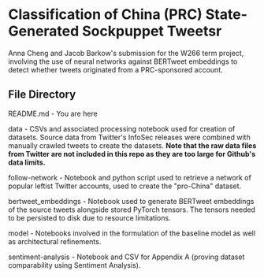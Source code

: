 # **Classification of China (PRC) State-Generated Sockpuppet Tweetsr**
Anna Cheng and Jacob Barkow's submission for the W266 term project, involving the use of neural networks against BERTweet embeddings to detect whether tweets originated from a PRC-sponsored account.

## File Directory
README.md - You are here

data - CSVs and associated processing notebook used for creation of datasets. Source data from Twitter's InfoSec releases were combined with manually crawled tweets to create the datasets. **Note that the raw data files from Twitter are not included in this repo as they are too large for Github's data limits.**

follow-network - Notebook and python script used to retrieve a network of popular leftist Twitter accounts, used to create the "pro-China" dataset.

bertweet_embeddings - Notebook used to generate BERTweet embeddings of the source tweets alongside stored PyTorch tensors. The tensors needed to be persisted to disk due to resource limitations.

model - Notebooks involved in the formulation of the baseline model as well as architectural refinements.

sentiment-analysis - Notebook and CSV for Appendix A (proving dataset comparability using Sentiment Analysis).
